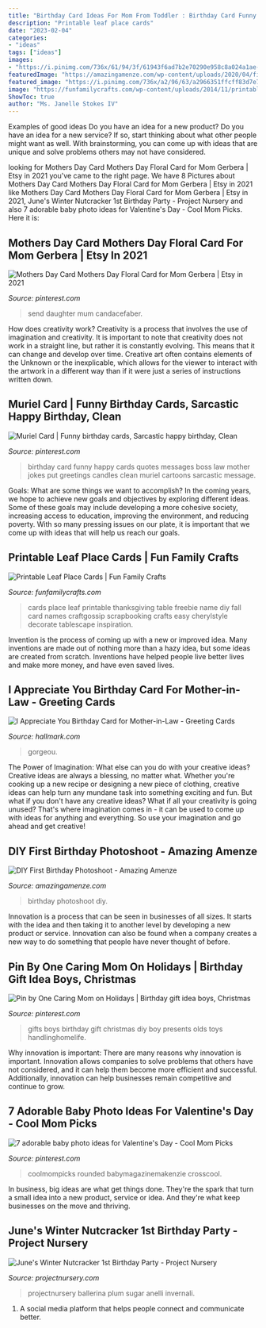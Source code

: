 ```yaml
---
title: "Birthday Card Ideas For Mom From Toddler : Birthday Card Funny Happy Cards Quotes Messages Boss Law Mother Jokes Put Greetings Candles Clean Muriel Cartoons Sarcastic Message"
description: "Printable leaf place cards"
date: "2023-02-04"
categories:
- "ideas"
tags: ["ideas"]
images:
- "https://i.pinimg.com/736x/61/94/3f/61943f6ad7b2e70290e958c8a024a1ae--birthday-cards-for-mother-mothers-day-cards.jpg"
featuredImage: "https://amazingamenze.com/wp-content/uploads/2020/04/first-birthday-photoshoot.jpg"
featured_image: "https://i.pinimg.com/736x/a2/96/63/a2966351ffcff83d7e702f3496188c6b.jpg"
image: "https://funfamilycrafts.com/wp-content/uploads/2014/11/printable-leaf-place-cards-cherylstyle-H.jpg"
ShowToc: true
author: "Ms. Janelle Stokes IV"
---
```



Examples of good ideas
Do you have an idea for a new product? Do you have an idea for a new service? If so, start thinking about what other people might want as well. With brainstorming, you can come up with ideas that are unique and solve problems others may not have considered.

	

		
looking for Mothers Day Card Mothers Day Floral Card for Mom Gerbera | Etsy in 2021 you've came to the right page. We have 8 Pictures about Mothers Day Card Mothers Day Floral Card for Mom Gerbera | Etsy in 2021 like Mothers Day Card Mothers Day Floral Card for Mom Gerbera | Etsy in 2021, June&#039;s Winter Nutcracker 1st Birthday Party - Project Nursery and also 7 adorable baby photo ideas for Valentine&#039;s Day - Cool Mom Picks. Here it is:
		
    
## Mothers Day Card Mothers Day Floral Card For Mom Gerbera | Etsy In 2021

<img loading=lazy src="https://i.pinimg.com/736x/61/94/3f/61943f6ad7b2e70290e958c8a024a1ae--birthday-cards-for-mother-mothers-day-cards.jpg" onerror="this.onerror=null;this.src='https://tse4.mm.bing.net/th?id=OIP.A0poOxIhWVgYlO97co6vZgHaJ4&amp;pid=15.1';" alt="Mothers Day Card Mothers Day Floral Card for Mom Gerbera | Etsy in 2021">

_Source: pinterest.com_

>send daughter mum candacefaber. 

	

How does creativity work?
Creativity is a process that involves the use of imagination and creativity. It is important to note that creativity does not work in a straight line, but rather it is constantly evolving. This means that it can change and develop over time. Creative art often contains elements of the Unknown or the inexplicable, which allows for the viewer to interact with the artwork in a different way than if it were just a series of instructions written down.

    
## Muriel Card | Funny Birthday Cards, Sarcastic Happy Birthday, Clean

<img loading=lazy src="https://i.pinimg.com/736x/6e/de/d7/6eded74b4f16de11601770e1e84c91d5--birthday-card-quotes-birthday-messages.jpg" onerror="this.onerror=null;this.src='https://tse4.mm.bing.net/th?id=OIP.hOyyPUU-5rCARK1I9xfLQwAAAA&amp;pid=15.1';" alt="Muriel Card | Funny birthday cards, Sarcastic happy birthday, Clean">

_Source: pinterest.com_

>birthday card funny happy cards quotes messages boss law mother jokes put greetings candles clean muriel cartoons sarcastic message. 

	

Goals: What are some things we want to accomplish?
In the coming years, we hope to achieve new goals and objectives by exploring different ideas. Some of these goals may include developing a more cohesive society, increasing access to education, improving the environment, and reducing poverty. With so many pressing issues on our plate, it is important that we come up with ideas that will help us reach our goals.

    
## Printable Leaf Place Cards | Fun Family Crafts

<img loading=lazy src="https://funfamilycrafts.com/wp-content/uploads/2014/11/printable-leaf-place-cards-cherylstyle-H.jpg" onerror="this.onerror=null;this.src='https://tse3.mm.bing.net/th?id=OIP.KXk8v-NMzPN63MarzNE6RgHaE7&amp;pid=15.1';" alt="Printable Leaf Place Cards | Fun Family Crafts">

_Source: funfamilycrafts.com_

>cards place leaf printable thanksgiving table freebie name diy fall card names craftgossip scrapbooking crafts easy cherylstyle decorate tablescape inspiration. 

	

Invention is the process of coming up with a new or improved idea. Many inventions are made out of nothing more than a hazy idea, but some ideas are created from scratch. Inventions have helped people live better lives and make more money, and have even saved lives.

    
## I Appreciate You Birthday Card For Mother-in-Law - Greeting Cards

<img loading=lazy src="https://www.hallmark.com/dw/image/v2/AALB_PRD/on/demandware.static/-/Sites-hallmark-master/default/dw3160af8b/images/finished-goods/I-Appreciate-You-Birthday-Card-for-MotherinLaw-root-459FBD8047_FBD8047_1470_1.jpg_Source_Image.jpg?sw=1200&amp;sh=1200&amp;sm=fit" onerror="this.onerror=null;this.src='https://tse3.mm.bing.net/th?id=OIP.7XeUd4VL9DwNsPI2LTkBpwHaHa&amp;pid=15.1';" alt="I Appreciate You Birthday Card for Mother-in-Law - Greeting Cards">

_Source: hallmark.com_

>gorgeou. 

	

The Power of Imagination: What else can you do with your creative ideas?
Creative ideas are always a blessing, no matter what. Whether you're cooking up a new recipe or designing a new piece of clothing, creative ideas can help turn any mundane task into something exciting and fun. But what if you don't have any creative ideas? What if all your creativity is going unused? That's where imagination comes in - it can be used to come up with ideas for anything and everything. So use your imagination and go ahead and get creative!

    
## DIY First Birthday Photoshoot - Amazing Amenze

<img loading=lazy src="https://amazingamenze.com/wp-content/uploads/2020/04/first-birthday-photoshoot.jpg" onerror="this.onerror=null;this.src='https://tse2.mm.bing.net/th?id=OIP.xyLv9TCyDPpSGv36BGNauAHaJ4&amp;pid=15.1';" alt="DIY First Birthday Photoshoot - Amazing Amenze">

_Source: amazingamenze.com_

>birthday photoshoot diy. 

	

Innovation is a process that can be seen in businesses of all sizes. It starts with the idea and then taking it to another level by developing a new product or service. Innovation can also be found when a company creates a new way to do something that people have never thought of before.

    
## Pin By One Caring Mom On Holidays | Birthday Gift Idea Boys, Christmas

<img loading=lazy src="https://i.pinimg.com/736x/a2/96/63/a2966351ffcff83d7e702f3496188c6b.jpg" onerror="this.onerror=null;this.src='https://tse1.mm.bing.net/th?id=OIP.Ok_e2D09x3-v68Sax5W6AAHaP7&amp;pid=15.1';" alt="Pin by One Caring Mom on Holidays | Birthday gift idea boys, Christmas">

_Source: pinterest.com_

>gifts boys birthday gift christmas diy boy presents olds toys handlinghomelife. 

	

Why innovation is important:
There are many reasons why innovation is important. Innovation allows companies to solve problems that others have not considered, and it can help them become more efficient and successful. Additionally, innovation can help businesses remain competitive and continue to grow.

    
## 7 Adorable Baby Photo Ideas For Valentine&#039;s Day - Cool Mom Picks

<img loading=lazy src="https://i.pinimg.com/736x/43/a7/54/43a7547840ebad3726e27bfd6c621192.jpg" onerror="this.onerror=null;this.src='https://tse4.mm.bing.net/th?id=OIP.YV2epaE3_MkzOa5CqRUUqgHaLH&amp;pid=15.1';" alt="7 adorable baby photo ideas for Valentine&#039;s Day - Cool Mom Picks">

_Source: pinterest.com_

>coolmompicks rounded babymagazinemakenzie crosscool. 

	

In business, big ideas are what get things done. They're the spark that turn a small idea into a new product, service or idea. And they're what keep businesses on the move and thriving.

    
## June&#039;s Winter Nutcracker 1st Birthday Party - Project Nursery

<img loading=lazy src="https://projectnursery.com/wp-content/uploads/2015/01/Junes-1st-Birthday-Party-Favorites-12.6.14-PN-07.jpg" onerror="this.onerror=null;this.src='https://tse2.mm.bing.net/th?id=OIP.BvSx_dSpxiM85cxbvWz4HAHaLH&amp;pid=15.1';" alt="June&#039;s Winter Nutcracker 1st Birthday Party - Project Nursery">

_Source: projectnursery.com_

>projectnursery ballerina plum sugar anelli invernali. 

	

1. A social media platform that helps people connect and communicate better.

